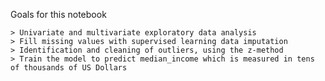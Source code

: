 Goals for this notebook

    > Univariate and multivariate exploratory data analysis
    > Fill missing values with supervised learning data imputation 
    > Identification and cleaning of outliers, using the z-method
    > Train the model to predict median_income which is measured in tens of thousands of US Dollars

